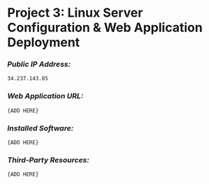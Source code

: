 # Project 3: Linux Server Configuration & Web Application Deployment


### _Public IP Address:_
```34.237.143.85```

### _Web Application URL:_
```{ADD HERE}```

### _Installed Software:_
```{ADD HERE}```

### _Third-Party Resources:_
```{ADD HERE}```
